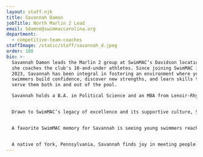 ```yaml
---
layout: staff.njk
title: Savannah Damon
jobTitle: North Marlin 2 Lead
email: Sdamon@swimmaccarolina.org
department:
  - competitive-team-coaches
staffImage: /static/staff/savannah_d.jpeg
order: 100
bio: >-
  Savannah Damon leads the Marlin 2 group at SwimMAC’s Davidson location, where
  she coaches the club's 10-and-under athletes. Since joining SwimMAC in April
  2023, Savannah has been integral in fostering an environment where young
  swimmers build confidence, discover new strengths, and learn skills that will
  serve them both in and out of the pool.

  Savannah holds a B.A. in Political Science and an MBA from Lenoir-Rhyne University. Her career includes work in the non-profit sector in Davidson, NC, and she brings extensive coaching experience from roles in Pennsylvania, including as Assistant Coach at York YMCA and Head Coach at Aquatic Club of the West Shore. Her background reflects her commitment to values like respect, integrity, and hard work, principles she carries into her coaching to inspire and shape young athletes.


  Drawn to SwimMAC’s legacy of excellence and its supportive culture, Savannah is excited to contribute to this tradition and learn alongside some of the country’s best coaches. Her philosophy is centered on creating resilient, well-rounded athletes who are excited to push their limits, find success, and enjoy the process.


  A favorite SwimMAC memory for Savannah is seeing young swimmers reach milestones, like finishing a 50-yard butterfly legally for the first time. To her, these small victories are as inspiring as watching Olympians break records. Inspired by her childhood club’s motto, arete—the Greek concept of the pursuit of excellence—Savannah is passionate about always moving forward in both technique and spirit.


  A native of York, Pennsylvania, Savannah finds joy in meeting people from different cultures and trying new foods, with Madrid, Spain as a favorite travel memory. To her, SwimMAC is a community rooted in commitment, with coaches, athletes, and parents all working to become the best versions of themselves.
---
```

